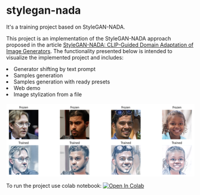 # stylegan-nada
It's a training project based on StyleGAN-NADA.

This project is an implementation of the StyleGAN-NADA approach proposed in the article <a href='https://arxiv.org/abs/2108.00946'>StyleGAN-NADA: CLIP-Guided Domain Adaptation of Image Generators</a>. The functionality presented below is intended to visualize the implemented project and includes:

<li>Generator shifting by text prompt</li>
<li>Samples generation</li>
<li>Samples generation with ready presets</li>
<li>Web demo</li>
<li>Image stylization from a file</li>

<br/>
<img src="/images/092225.png"/>

To run the project use colab notebook: <a target="_blank" href="https://colab.research.google.com/github/ailanta/stylegan-nada/blob/main/Stylegan_nada_ailanta.ipynb">
  <img src="https://colab.research.google.com/assets/colab-badge.svg" alt="Open In Colab"/>
</a>



